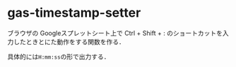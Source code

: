 # gas-timestamp-setter
ブラウザの Googleスプレットシート上で Ctrl + Shift + : のショートカットを入力したときとにた動作をする関数を作る．  

具体的には`H:mm:ss`の形で出力する．  
